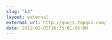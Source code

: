```yaml
---
slug: "k3"
layout: external
external_url: http://quojs.tapquo.com/
date: 2012-02-05T16:35:01-06:00
---
```

